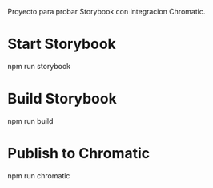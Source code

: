 Proyecto para probar Storybook con integracion Chromatic.

# Start Storybook
npm run storybook

# Build Storybook
npm run build

# Publish to Chromatic
npm run chromatic